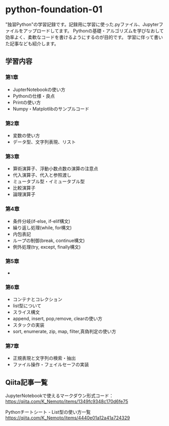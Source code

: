 # python-foundation-01
"独習Python"の学習記録です。記録用に学習に使った.pyファイル、Jupyterファイルをアップロードしてます。
Pythonの基礎・アルゴリズムを学びなおして効率よく、柔軟なコードを書けるようにするのが目的です。
学習に伴って書いた記事なども紹介します。

## 学習内容

### 第1章
- JupterNotebookの使い方
- Pythonの仕様・良点
- Printの使い方
- Numpy・Matplotlibのサンプルコード

### 第2章
- 変数の使い方
- データ型、文字列表現、リスト

### 第3章
- 算術演算子、浮動小数点数の演算の注意点
- 代入演算子、代入と参照渡し
- ミュータブル型・イミュータブル型
- 比較演算子
- 論理演算子

### 第4章
- 条件分岐(if-else, if-elif構文)
- 繰り返し処理(while, for構文)
- 内包表記
- ループの制御(break, continue構文)
- 例外処理(try, except, finally構文)

### 第5章
- 

### 第6章
- コンテナとコレクション
- list型について
- スライス構文
- append, insert, pop,remove, clearの使い方
- スタックの実装
- sort, enumerate, zip, map, filter,真偽判定の使い方

### 第7章
- 正規表現と文字列の検索・抽出
- ファイル操作・フェイルセーフの実装

## Qiita記事一覧

JupyterNotebookで使えるマークダウン形式コード： 
https://qiita.com/K_Nemoto/items/1349fc9348c170d6fe75

Pythonチートシート - List型の使い方一覧
https://qiita.com/K_Nemoto/items/4440e01a12a41a724329


